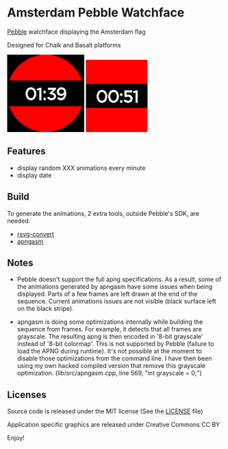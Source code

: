 Amsterdam Pebble Watchface
==========================

[Pebble](https://www.pebble.com/) watchface displaying the Amsterdam flag

Designed for Chalk and Basalt platforms

![Chalk roll animation](/assets/chalk/animation_roll.gif?raw=true "Roll animation")
![Basalt slide animation](/assets/basalt/animation_slide.gif?raw=true "Slide animation")

Features
--------

- display random XXX animations every minute
- display date

Build
-----

To generate the animations, 2 extra tools, outside Pebble's SDK, are needed.
- [rsvg-convert](https://github.com/GNOME/librsvg)
- [apngasm](https://github.com/apngasm/apngasm)

Notes
-----

- Pebble doesn't support the full apng specifications.
As a result, some of the animations generated by apngasm have some issues when being displayed.
Parts of a few frames are left drawn at the end of the sequence.
Current animations issues are not visible (black surface left on the black stripe).

- apngasm is doing some optimizations internally while building the sequence from frames.
For example, it detects that all frames are grayscale.
The resulting apng is then encoded in '8-bit grayscale' instead of '8-bit colormap'.
This is not supported by Pebble (failure to load the APNG during runtime).
It's not possible at the moment to disable those optimizations from the command line.
I have then been using my own hacked compiled version that remove this grayscale optimization.
(lib/src/apngasm.cpp, line 569, "int grayscale = 0;")

Licenses
--------

Source code is released under the MIT license (See the [LICENSE](LICENSE) file)

Application specific graphics are released under Creative Commons CC BY


Enjoy!